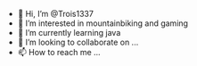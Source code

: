 - 👋 Hi, I’m @Trois1337
- 👀 I’m interested in mountainbiking and gaming
- 🌱 I’m currently learning java
- 💞️ I’m looking to collaborate on ...
- 📫 How to reach me ...

<!---
Trois1337/Trois1337 is a ✨ special ✨ repository because its `README.md` (this file) appears on your GitHub profile.
You can click the Preview link to take a look at your changes.
--->
